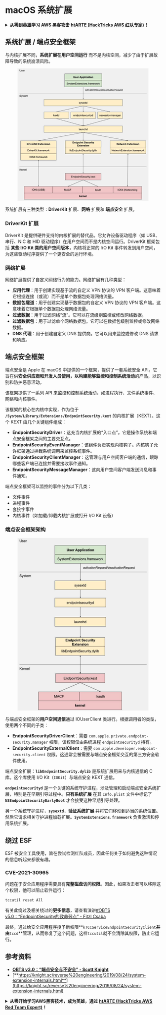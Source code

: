 # macOS 系统扩展

<details>

<summary><strong>从零到英雄学习 AWS 黑客攻击</strong> <a href="https://training.hacktricks.xyz/courses/arte"><strong>htARTE (HackTricks AWS 红队专家)</strong></a><strong>！</strong></summary>

支持 HackTricks 的其他方式：

* 如果您想在 **HackTricks 中看到您的公司广告** 或 **下载 HackTricks 的 PDF**，请查看 [**订阅计划**](https://github.com/sponsors/carlospolop)！
* 获取 [**官方 PEASS & HackTricks 商品**](https://peass.creator-spring.com)
* 发现 [**PEASS 家族**](https://opensea.io/collection/the-peass-family)，我们独家的 [**NFTs 集合**](https://opensea.io/collection/the-peass-family)
* **加入** 💬 [**Discord 群组**](https://discord.gg/hRep4RUj7f) 或 [**telegram 群组**](https://t.me/peass) 或在 **Twitter** 🐦 上 **关注** 我 [**@carlospolopm**](https://twitter.com/carlospolopm)**。**
* **通过向** [**HackTricks**](https://github.com/carlospolop/hacktricks) 和 [**HackTricks Cloud**](https://github.com/carlospolop/hacktricks-cloud) github 仓库提交 PR 来分享您的黑客技巧。

</details>

## 系统扩展 / 端点安全框架

与内核扩展不同，**系统扩展在用户空间运行** 而不是内核空间，减少了由于扩展故障导致的系统崩溃风险。

<figure><img src="../../../.gitbook/assets/image (1) (3) (1) (1).png" alt=""><figcaption></figcaption></figure>

系统扩展有三种类型：**DriverKit** 扩展、**网络** 扩展和 **端点安全** 扩展。

### **DriverKit 扩展**

DriverKit 是提供硬件支持的内核扩展的替代品。它允许设备驱动程序（如 USB、串行、NIC 和 HID 驱动程序）在用户空间而不是内核空间运行。DriverKit 框架包括 **某些 I/O Kit 类的用户空间版本**，内核将正常的 I/O Kit 事件转发到用户空间，为这些驱动程序提供了一个更安全的运行环境。

### **网络扩展**

网络扩展提供了自定义网络行为的能力。网络扩展有几种类型：

* **应用代理**：用于创建实现基于流的自定义 VPN 协议的 VPN 客户端。这意味着它根据连接（或流）而不是单个数据包处理网络流量。
* **数据包隧道**：用于创建实现基于数据包的自定义 VPN 协议的 VPN 客户端。这意味着它根据单个数据包处理网络流量。
* **过滤数据**：用于过滤网络“流”。它可以在流级别监控或修改网络数据。
* **过滤数据包**：用于过滤单个网络数据包。它可以在数据包级别监控或修改网络数据。
* **DNS 代理**：用于创建自定义 DNS 提供商。它可以用来监控或修改 DNS 请求和响应。

## 端点安全框架

端点安全是 Apple 在 macOS 中提供的一个框架，提供了一套系统安全 API。它旨在供**安全供应商和开发人员使用，以构建能够监控和控制系统活动**的产品，以识别和防护恶意活动。

该框架提供了一系列 API 来监控和控制系统活动，如进程执行、文件系统事件、网络和内核事件。

该框架的核心在内核中实现，作为位于 **`/System/Library/Extensions/EndpointSecurity.kext`** 的内核扩展（KEXT）。这个 KEXT 由几个关键组件组成：

* **EndpointSecurityDriver**：这充当内核扩展的“入口点”。它是操作系统和端点安全框架之间的主要交互点。
* **EndpointSecurityEventManager**：该组件负责实现内核钩子。内核钩子允许框架通过拦截系统调用来监控系统事件。
* **EndpointSecurityClientManager**：这管理与用户空间客户端的通信，跟踪哪些客户端已连接并需要接收事件通知。
* **EndpointSecurityMessageManager**：这向用户空间客户端发送消息和事件通知。

端点安全框架可以监控的事件分为以下几类：

* 文件事件
* 进程事件
* 套接字事件
* 内核事件（如加载/卸载内核扩展或打开 I/O Kit 设备）

### 端点安全框架架构

<figure><img src="../../../.gitbook/assets/image (3) (8).png" alt=""><figcaption></figcaption></figure>

与端点安全框架的**用户空间通信**通过 IOUserClient 类进行。根据调用者的类型，使用两个不同的子类：

* **EndpointSecurityDriverClient**：需要 `com.apple.private.endpoint-security.manager` 权限，该权限仅由系统进程 `endpointsecurityd` 持有。
* **EndpointSecurityExternalClient**：需要 `com.apple.developer.endpoint-security.client` 权限。这通常会被需要与端点安全框架交互的第三方安全软件使用。

端点安全扩展：**`libEndpointSecurity.dylib`** 是系统扩展用来与内核通信的 C 库。这个库使用 I/O Kit（`IOKit`）与端点安全 KEXT 通信。

**`endpointsecurityd`** 是一个关键的系统守护进程，涉及管理和启动端点安全系统扩展，特别是在早期引导过程中。**只有系统扩展** 在其 `Info.plist` 文件中标记了 **`NSEndpointSecurityEarlyBoot`** 才会接受这种早期引导处理。

另一个系统守护进程，**`sysextd`**，**验证系统扩展** 并将它们移动到适当的系统位置。然后它请求相关守护进程加载扩展。**`SystemExtensions.framework`** 负责激活和停用系统扩展。

## 绕过 ESF

ESF 被安全工具使用，旨在尝试检测红队成员，因此任何关于如何避免这种情况的信息听起来都很有趣。

### CVE-2021-30965

问题在于安全应用程序需要具有**完整磁盘访问权限**。因此，如果攻击者可以移除这个权限，他可以阻止软件运行：
```bash
tccutil reset All
```
有关此绕过及相关绕过的**更多信息**，请查看演讲[#OBTS v5.0：“EndpointSecurity的致命弱点” - Fitzl Csaba](https://www.youtube.com/watch?v=lQO7tvNCoTI)

最终，通过给安全应用程序授予新权限**`kTCCServiceEndpointSecurityClient`**并由**`tccd`**管理，从而修复了这个问题，这样`tccutil`就不会清除其权限，防止它运行。

## 参考资料

* [**OBTS v3.0：“端点安全与不安全” - Scott Knight**](https://www.youtube.com/watch?v=jaVkpM1UqOs)
* [**https://knight.sc/reverse%20engineering/2019/08/24/system-extension-internals.html**](https://knight.sc/reverse%20engineering/2019/08/24/system-extension-internals.html)

<details>

<summary><strong>从零开始学习AWS黑客技术，成为英雄，通过</strong> <a href="https://training.hacktricks.xyz/courses/arte"><strong>htARTE (HackTricks AWS Red Team Expert)</strong></a><strong>！</strong></summary>

支持HackTricks的其他方式：

* 如果您希望在**HackTricks中看到您的公司广告**或**下载HackTricks的PDF**，请查看[**订阅计划**](https://github.com/sponsors/carlospolop)！
* 获取[**官方PEASS & HackTricks商品**](https://peass.creator-spring.com)
* 发现[**PEASS家族**](https://opensea.io/collection/the-peass-family)，我们独家的[**NFTs系列**](https://opensea.io/collection/the-peass-family)
* **加入** 💬 [**Discord群组**](https://discord.gg/hRep4RUj7f) 或 [**telegram群组**](https://t.me/peass) 或在 **Twitter** 🐦 上**关注**我 [**@carlospolopm**](https://twitter.com/carlospolopm)**。**
* **通过向** [**HackTricks**](https://github.com/carlospolop/hacktricks) 和 [**HackTricks Cloud**](https://github.com/carlospolop/hacktricks-cloud) github仓库提交PR来**分享您的黑客技巧。

</details>
